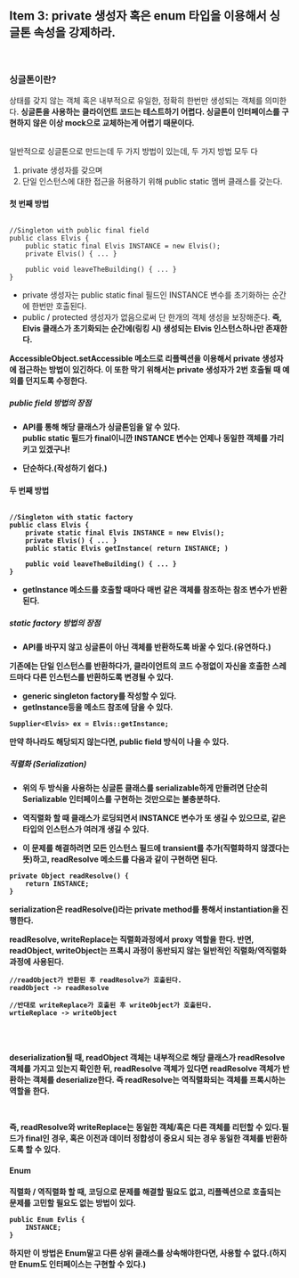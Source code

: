 <h2>Item 3: private 생성자 혹은 enum 타입을 이용해서 싱글톤 속성을 강제하라.</h2>
<br/>

<h3><strong>싱글톤이란? </strong></h3>
상태를 갖지 않는 객체 혹은 내부적으로 유일한, 정확히 한번만 생성되는 객체를 의미한다.
<strong>싱글톤을 사용하는 클라이언트 코드는 테스트하기 어렵다. 싱글톤이 인터페이스를 구현하지 않은 이상 mock으로 교체하는게 어렵기 때문이다.</strong>

<br/>
<br/>

일반적으로 싱글톤으로 만드는데 두 가지 방법이 있는데, 두 가지 방법 모두 다
<br/>

1. private 생성자를 갖으며
2. 단일 인스턴스에 대한 접근을 허용하기 위해 public static 멤버 클래스를 갖는다.

<h4>첫 번째 방법</h4>

~~~

//Singleton with public final field
public class Elvis {
    public static final Elvis INSTANCE = new Elvis();
    private Elvis() { ... }

    public void leaveTheBuilding() { ... }
}

~~~

- private 생성자는 public static final 필드인 INSTANCE 변수를 초기화하는 순간에 한번만 호출된다.
- public / protected 생성자가 없음으로써 단 한개의 객체 생성을 보장해준다. <strong>즉, Elvis 클래스가 초기화되는 순간에(링킹 시) 생성되는 Elvis 인스턴스하나만 존재한다.

**AccessibleObject.setAccessible 메소드로 리플렉션을 이용해서 private 생성자에 접근하는 방법이 있긴하다. 이 또한 막기 위해서는 private 생성자가 2번 호출될 때 예외를 던지도록 수정한다.**
<br/>

<h5>public field 방법의 장점</h5>

- API를 통해 해당 클래스가 싱글톤임을 알 수 있다.
<br/> **public static 필드가 final이니깐 INSTANCE 변수는 언제나 동일한 객체를 가리키고 있겠구나!**

- 단순하다.(작성하기 쉽다.)

<h4>두 번째 방법</h4>

~~~

//Singleton with static factory
public class Elvis {
    private static final Elvis INSTANCE = new Elvis();
    private Elvis() { ... }
    public static Elvis getInstance( return INSTANCE; )

    public void leaveTheBuilding() { ... }
}

~~~

- getInstance 메소드를 호출할 때마다 매번 같은 객체를 참조하는 참조 변수가 반환된다.

<h5>static factory 방법의 장점</h5>

- API를 바꾸지 않고 싱글톤이 아닌 객체를 반환하도록 바꿀 수 있다.(유연하다.)

**기존에는 단일 인스턴스를 반환하다가, 클라이언트의 코드 수정없이 자신을 호출한 스레드마다 다른 인스턴스를 반환하도록 변경될 수 있다.**

- generic singleton factory를 작성할 수 있다.
- getInstance등을 메소드 참조에 담을 수 있다.

~~~
Supplier<Elvis> ex = Elvis::getInstance;
~~~

<strong>만약 하나라도 해당되지 않는다면, public field 방식이 나을 수 있다.</strong>

<h5>직렬화 (Serialization)</h5>

- 위의 두 방식을 사용하는 싱글톤 클래스를 serializable하게 만들려면 단순히 Serializable 인터페이스를 구현하는 것만으로는 불충분하다.

- 역직렬화 할 때 클래스가 로딩되면서 INSTANCE 변수가 또 생길 수 있으므로, 같은 타입의 인스턴스가 여러개 생길 수 있다.

- <strong>이 문제를 해결하려면 모든 인스턴스 필드에 transient를 추가(직렬화하지 않겠다는 뜻)하고, readResolve 메소드를 다음과 같이 구현하면 된다.</strong>

~~~
private Object readResolve() {
    return INSTANCE;
}
~~~

serialization은 readResolve()라는 private method를 통해서 instantiation을 진행한다.

readResolve, writeReplace는 직렬화과정에서 proxy 역할을 한다. 반면, readObject, writeObject는 프록시 과정이 동반되지 않는 일반적인 직렬화/역직렬화 과정에 사용된다.

~~~
//readObject가 반환된 후 readResolve가 호출된다.
readObject -> readResolve

//반대로 writeReplace가 호출된 후 writeObject가 호출된다.
wrtieReplace -> writeObject
~~~
<br/>
<br/>

deserialization될 때, readObject 객체는 내부적으로 해당 클래스가 readResolve 객체를 가지고 있는지 확인한 뒤, readResolve 객체가 있다면 readResolve 객체가 반환하는 객체를 deserialize한다. 즉 readResolve는 역직렬화되는 객체를 프록시하는 역할을 한다.

<br/>

**즉, readResolve와 writeReplace는 동일한 객체/혹은 다른 객체를 리턴할 수 있다.필드가 final인 경우, 혹은 이전과 데이터 정합성이 중요시 되는 경우 동일한 객체를 반환하도록 할 수 있다.**


<h4>Enum</h4>

직렬화 / 역직렬화 할 때, 코딩으로 문제를 해결할 필요도 없고, 리플렉션으로 호출되는 문제를 고민할 필요도 없는 방법이 있다.

~~~
public Enum Evlis {
    INSTANCE;
}
~~~

하지만 이 방법은 Enum말고 다른 상위 클래스를 상속해야한다면, 사용할 수 없다.(하지만 Enum도 인터페이스는 구현할 수 있다.)